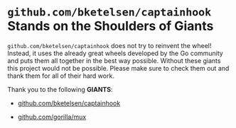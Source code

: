 # `github.com/bketelsen/captainhook` Stands on the Shoulders of Giants

`github.com/bketelsen/captainhook` does not try to reinvent the wheel! Instead, it uses the already great wheels developed by the Go community and puts them all together in the best way possible. Without these giants this project would not be possible. Please make sure to check them out and thank them for all of their hard work.

Thank you to the following **GIANTS**:


* [github.com/bketelsen/captainhook](https://godoc.org/github.com/bketelsen/captainhook)

* [github.com/gorilla/mux](https://godoc.org/github.com/gorilla/mux)
